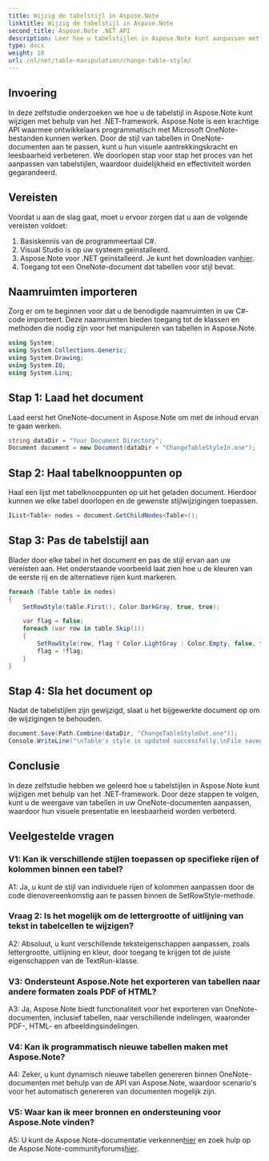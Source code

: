 ```yaml
---
title: Wijzig de tabelstijl in Aspose.Note
linktitle: Wijzig de tabelstijl in Aspose.Note
second_title: Aspose.Note .NET API
description: Leer hoe u tabelstijlen in Aspose.Note kunt aanpassen met C#. Pas kleuren, lettertypen en meer aan voor een betere documentpresentatie.
type: docs
weight: 10
url: /nl/net/table-manipulation/change-table-style/
---
```

## Invoering

In deze zelfstudie onderzoeken we hoe u de tabelstijl in Aspose.Note kunt wijzigen met behulp van het .NET-framework. Aspose.Note is een krachtige API waarmee ontwikkelaars programmatisch met Microsoft OneNote-bestanden kunnen werken. Door de stijl van tabellen in OneNote-documenten aan te passen, kunt u hun visuele aantrekkingskracht en leesbaarheid verbeteren. We doorlopen stap voor stap het proces van het aanpassen van tabelstijlen, waardoor duidelijkheid en effectiviteit worden gegarandeerd.

## Vereisten

Voordat u aan de slag gaat, moet u ervoor zorgen dat u aan de volgende vereisten voldoet:
1. Basiskennis van de programmeertaal C#.
2. Visual Studio is op uw systeem geïnstalleerd.
3.  Aspose.Note voor .NET geïnstalleerd. Je kunt het downloaden van[hier](https://releases.aspose.com/note/net/).
4. Toegang tot een OneNote-document dat tabellen voor stijl bevat.

## Naamruimten importeren

Zorg er om te beginnen voor dat u de benodigde naamruimten in uw C#-code importeert. Deze naamruimten bieden toegang tot de klassen en methoden die nodig zijn voor het manipuleren van tabellen in Aspose.Note.
```csharp
using System;
using System.Collections.Generic;
using System.Drawing;
using System.IO;
using System.Linq;
```

## Stap 1: Laad het document

Laad eerst het OneNote-document in Aspose.Note om met de inhoud ervan te gaan werken.
```csharp
string dataDir = "Your Document Directory";
Document document = new Document(dataDir + "ChangeTableStyleIn.one");
```

## Stap 2: Haal tabelknooppunten op

Haal een lijst met tabelknooppunten op uit het geladen document. Hierdoor kunnen we elke tabel doorlopen en de gewenste stijlwijzigingen toepassen.
```csharp
IList<Table> nodes = document.GetChildNodes<Table>();
```

## Stap 3: Pas de tabelstijl aan

Blader door elke tabel in het document en pas de stijl ervan aan uw vereisten aan. Het onderstaande voorbeeld laat zien hoe u de kleuren van de eerste rij en de alternatieve rijen kunt markeren.
```csharp
foreach (Table table in nodes)
{
    SetRowStyle(table.First(), Color.DarkGray, true, true);

    var flag = false;
    foreach (var row in table.Skip(1))
    {
        SetRowStyle(row, flag ? Color.LightGray : Color.Empty, false, false);
        flag = !flag;
    }
}
```

## Stap 4: Sla het document op

Nadat de tabelstijlen zijn gewijzigd, slaat u het bijgewerkte document op om de wijzigingen te behouden.
```csharp
document.Save(Path.Combine(dataDir, "ChangeTableStyleOut.one"));
Console.WriteLine("\nTable's style is updated successfully.\nFile saved at " + dataDir);
```

## Conclusie

In deze zelfstudie hebben we geleerd hoe u tabelstijlen in Aspose.Note kunt wijzigen met behulp van het .NET-framework. Door deze stappen te volgen, kunt u de weergave van tabellen in uw OneNote-documenten aanpassen, waardoor hun visuele presentatie en leesbaarheid worden verbeterd.

## Veelgestelde vragen

### V1: Kan ik verschillende stijlen toepassen op specifieke rijen of kolommen binnen een tabel?

A1: Ja, u kunt de stijl van individuele rijen of kolommen aanpassen door de code dienovereenkomstig aan te passen binnen de SetRowStyle-methode.
  
### Vraag 2: Is het mogelijk om de lettergrootte of uitlijning van tekst in tabelcellen te wijzigen?

A2: Absoluut, u kunt verschillende teksteigenschappen aanpassen, zoals lettergrootte, uitlijning en kleur, door toegang te krijgen tot de juiste eigenschappen van de TextRun-klasse.

### V3: Ondersteunt Aspose.Note het exporteren van tabellen naar andere formaten zoals PDF of HTML?

A3: Ja, Aspose.Note biedt functionaliteit voor het exporteren van OneNote-documenten, inclusief tabellen, naar verschillende indelingen, waaronder PDF-, HTML- en afbeeldingsindelingen.

### V4: Kan ik programmatisch nieuwe tabellen maken met Aspose.Note?

A4: Zeker, u kunt dynamisch nieuwe tabellen genereren binnen OneNote-documenten met behulp van de API van Aspose.Note, waardoor scenario's voor het automatisch genereren van documenten mogelijk zijn.

### V5: Waar kan ik meer bronnen en ondersteuning voor Aspose.Note vinden?

 A5: U kunt de Aspose.Note-documentatie verkennen[hier](https://reference.aspose.com/note/net/) en zoek hulp op de Aspose.Note-communityforums[hier](https://forum.aspose.com/c/note/28).
